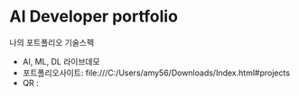 # AI Developer portfolio
나의 포트폴리오
기술스펙
- AI, ML, DL
라이브데모 
- 포트폴리오사이트: file:///C:/Users/amy56/Downloads/Index.html#projects
- QR : 
